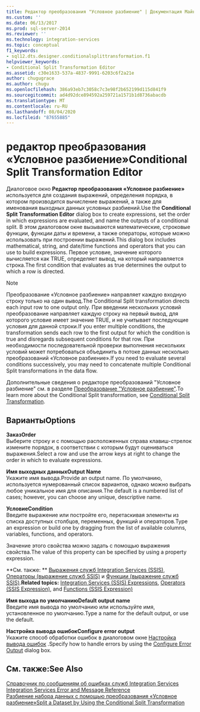 ```yaml
---
title: Редактор преобразования "Условное разбиение" | Документация Майкрософт
ms.custom: ''
ms.date: 06/13/2017
ms.prod: sql-server-2014
ms.reviewer: ''
ms.technology: integration-services
ms.topic: conceptual
f1_keywords:
- sql12.dts.designer.conditionalsplittransformation.f1
helpviewer_keywords:
- Conditional Split Transformation Editor
ms.assetid: c30e1633-537a-4837-9991-6203c6f2a21e
author: chugugrace
ms.author: chugu
ms.openlocfilehash: 386a93eb7c3058c7c3e98f2b652199d115d841f9
ms.sourcegitcommit: ad4d92dce894592a259721a1571b1d8736abacdb
ms.translationtype: MT
ms.contentlocale: ru-RU
ms.lasthandoff: 08/04/2020
ms.locfileid: "87655885"
---
```

# <a name="conditional-split-transformation-editor"></a><span data-ttu-id="3f595-102">редактор преобразования «Условное разбиение»</span><span class="sxs-lookup"><span data-stu-id="3f595-102">Conditional Split Transformation Editor</span></span>
  <span data-ttu-id="3f595-103">Диалоговое окно **Редактор преобразования «Условное разбиение»** используется для создания выражений, определения порядка, в котором производится вычисление выражений, а также для именования выходных данных условных разбиений.</span><span class="sxs-lookup"><span data-stu-id="3f595-103">Use the **Conditional Split Transformation Editor** dialog box to create expressions, set the order in which expressions are evaluated, and name the outputs of a conditional split.</span></span> <span data-ttu-id="3f595-104">В этом диалоговом окне вызываются математические, строковые функции, функции даты и времени, а также операторы, которые можно использовать при построении выражений.</span><span class="sxs-lookup"><span data-stu-id="3f595-104">This dialog box includes mathematical, string, and date/time functions and operators that you can use to build expressions.</span></span> <span data-ttu-id="3f595-105">Первое условие, значение которого вычисляется как TRUE, определяет вывод, на который направляется строка.</span><span class="sxs-lookup"><span data-stu-id="3f595-105">The first condition that evaluates as true determines the output to which a row is directed.</span></span>  
  
> [!NOTE]  
>  <span data-ttu-id="3f595-106">Преобразование «Условное разбиение» направляет каждую входную строку только на один вывод.</span><span class="sxs-lookup"><span data-stu-id="3f595-106">The Conditional Split transformation directs each input row to one output only.</span></span> <span data-ttu-id="3f595-107">При введении нескольких условий преобразование направляет каждую строку на первый вывод, для которого условие имеет значение TRUE, и не учитывает последующие условия для данной строки.</span><span class="sxs-lookup"><span data-stu-id="3f595-107">If you enter multiple conditions, the transformation sends each row to the first output for which the condition is true and disregards subsequent conditions for that row.</span></span> <span data-ttu-id="3f595-108">При необходимости последовательной проверки выполнения нескольких условий может потребоваться объединить в потоке данных несколько преобразований «Условное разбиение».</span><span class="sxs-lookup"><span data-stu-id="3f595-108">If you need to evaluate several conditions successively, you may need to concatenate multiple Conditional Split transformations in the data flow.</span></span>  
  
 <span data-ttu-id="3f595-109">Дополнительные сведения о редакторе преобразований "Условное разбиение" см. в разделе [Преобразование "Условное разбиение"](data-flow/transformations/conditional-split-transformation.md).</span><span class="sxs-lookup"><span data-stu-id="3f595-109">To learn more about the Conditional Split transformation, see [Conditional Split Transformation](data-flow/transformations/conditional-split-transformation.md).</span></span>  
  
## <a name="options"></a><span data-ttu-id="3f595-110">Варианты</span><span class="sxs-lookup"><span data-stu-id="3f595-110">Options</span></span>  
 <span data-ttu-id="3f595-111">**Заказ**</span><span class="sxs-lookup"><span data-stu-id="3f595-111">**Order**</span></span>  
 <span data-ttu-id="3f595-112">Выберите строку и с помощью расположенных справа клавиш-стрелок измените порядок, в соответствии с которым будут оцениваться выражения.</span><span class="sxs-lookup"><span data-stu-id="3f595-112">Select a row and use the arrow keys at right to change the order in which to evaluate expressions.</span></span>  
  
 <span data-ttu-id="3f595-113">**Имя выходных данных**</span><span class="sxs-lookup"><span data-stu-id="3f595-113">**Output Name**</span></span>  
 <span data-ttu-id="3f595-114">Укажите имя вывода.</span><span class="sxs-lookup"><span data-stu-id="3f595-114">Provide an output name.</span></span> <span data-ttu-id="3f595-115">По умолчанию, используется нумерованный список вариантов, однако можно выбрать любое уникальное имя для описания.</span><span class="sxs-lookup"><span data-stu-id="3f595-115">The default is a numbered list of cases; however, you can choose any unique, descriptive name.</span></span>  
  
 <span data-ttu-id="3f595-116">**Условие**</span><span class="sxs-lookup"><span data-stu-id="3f595-116">**Condition**</span></span>  
 <span data-ttu-id="3f595-117">Введите выражение или постройте его, перетаскивая элементы из списка доступных столбцов, переменных, функций и операторов.</span><span class="sxs-lookup"><span data-stu-id="3f595-117">Type an expression or build one by dragging from the list of available columns, variables, functions, and operators.</span></span>  
  
 <span data-ttu-id="3f595-118">Значение этого свойства можно задать с помощью выражения свойства.</span><span class="sxs-lookup"><span data-stu-id="3f595-118">The value of this property can be specified by using a property expression.</span></span>  
  
 <span data-ttu-id="3f595-119">\*\*См. также: \*\*  [Выражения служб Integration Services (SSIS)](expressions/integration-services-ssis-expressions.md), [Операторы (выражение служб SSIS)](expressions/operators-ssis-expression.md) и [Функции (выражение служб SSIS)](expressions/functions-ssis-expression.md).</span><span class="sxs-lookup"><span data-stu-id="3f595-119">**Related topics:**  [Integration Services &#40;SSIS&#41; Expressions](expressions/integration-services-ssis-expressions.md), [Operators &#40;SSIS Expression&#41;](expressions/operators-ssis-expression.md), and [Functions &#40;SSIS Expression&#41;](expressions/functions-ssis-expression.md)</span></span>  
  
 <span data-ttu-id="3f595-120">**Имя выхода по умолчанию**</span><span class="sxs-lookup"><span data-stu-id="3f595-120">**Default output name**</span></span>  
 <span data-ttu-id="3f595-121">Введите имя вывода по умолчанию или используйте имя, установленное по умолчанию.</span><span class="sxs-lookup"><span data-stu-id="3f595-121">Type a name for the default output, or use the default.</span></span>  
  
 <span data-ttu-id="3f595-122">**Настройка вывода ошибок**</span><span class="sxs-lookup"><span data-stu-id="3f595-122">**Configure error output**</span></span>  
 <span data-ttu-id="3f595-123">Укажите способ обработки ошибок в диалоговом окне [Настройка вывода ошибок](../../2014/integration-services/configure-error-output.md) .</span><span class="sxs-lookup"><span data-stu-id="3f595-123">Specify how to handle errors by using the [Configure Error Output](../../2014/integration-services/configure-error-output.md) dialog box.</span></span>  
  
## <a name="see-also"></a><span data-ttu-id="3f595-124">См. также:</span><span class="sxs-lookup"><span data-stu-id="3f595-124">See Also</span></span>  
 <span data-ttu-id="3f595-125">[Справочник по сообщениям об ошибках служб Integration Services](../../2014/integration-services/integration-services-error-and-message-reference.md) </span><span class="sxs-lookup"><span data-stu-id="3f595-125">[Integration Services Error and Message Reference](../../2014/integration-services/integration-services-error-and-message-reference.md) </span></span>  
 [<span data-ttu-id="3f595-126">Разбиение набора данных с помощью преобразования «Условное разбиение»</span><span class="sxs-lookup"><span data-stu-id="3f595-126">Split a Dataset by Using the Conditional Split Transformation</span></span>](data-flow/transformations/split-a-dataset-by-using-the-conditional-split-transformation.md)  
  
  
